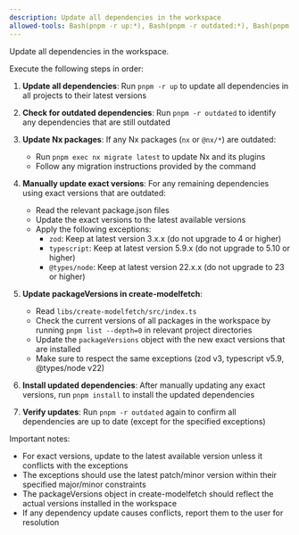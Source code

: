 ```yaml
---
description: Update all dependencies in the workspace
allowed-tools: Bash(pnpm -r up:*), Bash(pnpm -r outdated:*), Bash(pnpm list:*), Bash(pnpm view:*), Bash(pnpm exec nx migrate:*), MultiEdit(**/package.json), Edit(**/package.json), Edit(libs/create-modelfetch/src/index.ts)
---
```


Update all dependencies in the workspace.

Execute the following steps in order:

1. **Update all dependencies**: Run `pnpm -r up` to update all dependencies in all projects to their latest versions

2. **Check for outdated dependencies**: Run `pnpm -r outdated` to identify any dependencies that are still outdated

3. **Update Nx packages**: If any Nx packages (`nx` or `@nx/*`) are outdated:
   - Run `pnpm exec nx migrate latest` to update Nx and its plugins
   - Follow any migration instructions provided by the command

4. **Manually update exact versions**: For any remaining dependencies using exact versions that are outdated:
   - Read the relevant package.json files
   - Update the exact versions to the latest available versions
   - Apply the following exceptions:
     - `zod`: Keep at latest version 3.x.x (do not upgrade to 4 or higher)
     - `typescript`: Keep at latest version 5.9.x (do not upgrade to 5.10 or higher)
     - `@types/node`: Keep at latest version 22.x.x (do not upgrade to 23 or higher)

5. **Update packageVersions in create-modelfetch**:
   - Read `libs/create-modelfetch/src/index.ts`
   - Check the current versions of all packages in the workspace by running `pnpm list --depth=0` in relevant project directories
   - Update the `packageVersions` object with the new exact versions that are installed
   - Make sure to respect the same exceptions (zod v3, typescript v5.9, @types/node v22)

6. **Install updated dependencies**: After manually updating any exact versions, run `pnpm install` to install the updated dependencies

7. **Verify updates**: Run `pnpm -r outdated` again to confirm all dependencies are up to date (except for the specified exceptions)

Important notes:
- For exact versions, update to the latest available version unless it conflicts with the exceptions
- The exceptions should use the latest patch/minor version within their specified major/minor constraints
- The packageVersions object in create-modelfetch should reflect the actual versions installed in the workspace
- If any dependency update causes conflicts, report them to the user for resolution
